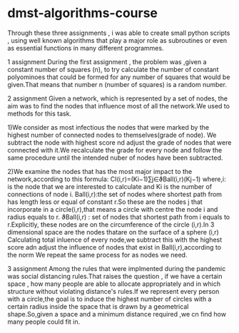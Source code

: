 # dmst-algorithms-course
Through these three assignments , i was able to create small python scripts , using well known algorithms that play a major role as subroutines or even as essential functions in many different programmes.

1 assignment
During the first assignment , the problem was ,given a constant number of squares (n), to try calculate the number of constant polyominoes that could be formed for any number of squares that would be given.That means that number n (number of squares) is a random number.

2 assignment
Given a network, which is represented by a set of nodes, the aim was to find the nodes that influence most of all the network.We used to methods for this task.

1)We consider as most infectious the nodes that were marked by the highest number of connected nodes to themselves(grade of node).
  We subtract the node with highest score nd adjust the grade of nodes that were connected with it.We recalculate the grade for every node and follow the same procedure until the intended nuber of nodes have been subtracted.
  
2)We examine the nodes that has the most major impact to the network,according to this formula:
CI(i,r)=(Ki−1)∑j∈ϑBall(i,r)(Kj−1)
where,i: is the node that we are interested to calculate and Ki is the number of connections of node i.
      Ball(i,r):the set of nodes where shortest path from has length less or equal of constant r.So these are the nodes j that incorporate in a circle(i,r),that means a circle with centre the node i and radius equals to r.
        ϑBall(i,r) : set of nodes that shortest path from i equals to r.Explicitly, these nodes are on the circumference of the circle (i,r).In 3 dimensional space are the nodes thatare on the surface of a sphere (i,r)
Calculating total inluence of every node,we subtract this with the highest score adn adjust the influence of nodes that exist in Ball(i,r),according to the norm
We repeat the same process for as nodes we need.


3 assignment
Among the rules that were implmented during the pandemic was social distancing rules.That raises the question , if we have a certain space , how many people are able to allocate appropriately and in which structure without violating distance's rules.If we represent every person with a circle,the goal is to induce the highest number of circles with a certain radius inside the space that is drawn by a geometrical shape.So,given a space and a minimum distance required ,we cn find how many people could fit in.
